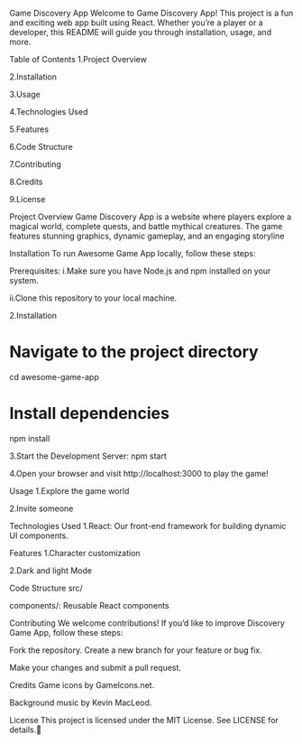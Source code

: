 Game Discovery App
Welcome to  Game Discovery App! This project is a fun and exciting web app built using React. Whether you’re a player or a developer, this README will guide you through installation, usage, and more.

Table of Contents
1.Project Overview

2.Installation

3.Usage

4.Technologies Used

5.Features

6.Code Structure

7.Contributing

8.Credits

9.License

Project Overview
Game Discovery App is a website where players explore a magical world, complete quests, and battle mythical creatures. The game features stunning graphics, dynamic gameplay, and an engaging storyline

Installation
To run Awesome Game App locally, follow these steps:

Prerequisites:
i.Make sure you have Node.js and npm installed on your system.

ii.Clone this repository to your local machine.

2.Installation
# Navigate to the project directory
cd awesome-game-app

# Install dependencies
npm install

3.Start the Development Server:
npm start

4.Open your browser and visit http://localhost:3000 to play the game!

Usage
1.Explore the game world

2.Invite someone

Technologies Used
1.React: Our front-end framework for building dynamic UI components.


Features
1.Character customization

2.Dark and light Mode

Code Structure
src/

components/: Reusable React components

Contributing
We welcome contributions! If you’d like to improve Discovery Game App, follow these steps:

Fork the repository.
Create a new branch for your feature or bug fix.

Make your changes and submit a pull request.

Credits
Game icons by GameIcons.net.

Background music by Kevin MacLeod.


License
This project is licensed under the MIT License. See LICENSE for details.





